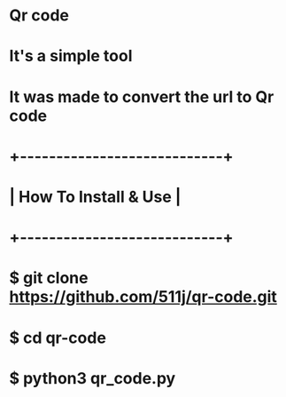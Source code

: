 # Qr code
# It's a simple tool
# It was made to convert the url to Qr code
# +----------------------------+
# |    How To Install & Use    |
# +----------------------------+
# $ git clone https://github.com/511j/qr-code.git
# $ cd qr-code
# $ python3 qr_code.py
